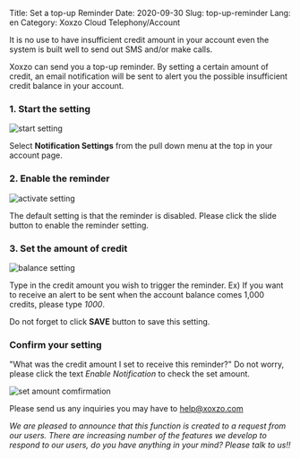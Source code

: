Title: Set a top-up Reminder
Date: 2020-09-30
Slug: top-up-reminder
Lang: en
Category: Xoxzo Cloud Telephony/Account


It is no use to have insufficient credit amount in your account even the system is built
well to send out SMS and/or make calls.

Xoxzo can send you a top-up reminder. By setting a certain amount of credit, an email notification
will be sent to alert you the possible insufficient credit balance in your account.


### 1. Start the setting

![start setting](/images/top_up_reminder-en-01.jpg)

Select **Notification Settings** from the pull down menu at the top in your account page.

### 2. Enable the reminder

![activate setting](/images/top_up_reminder-en-02.jpg)

The default setting is that the reminder is disabled. Please click the slide button to enable the reminder setting.

### 3. Set the amount of credit

![balance setting](/images/top_up_reminder-en-03.jpg)

Type in the credit amount you wish to trigger the reminder.
Ex) If you want to receive an alert to be sent when the account balance comes 1,000 credits, 
please type _1000_.

Do not forget to click **SAVE** button to save this setting.

### Confirm your setting

"What was the credit amount I set to receive this reminder?"
Do not worry, please click the text _Enable Notification_ to check the set amount.

![set amount comfirmation](/images/top_up_reminder-en-04.jpg)


Please send us any inquiries you may have to help@xoxzo.com 

_We are pleased to announce that this function is created to a request from our users. There are increasing number of the features we develop to respond to our users, do you have anything in your mind? Please talk to us!!_
